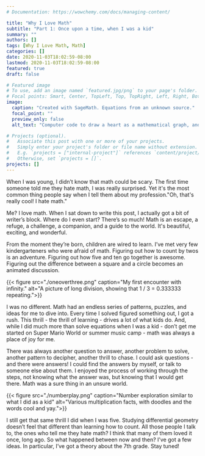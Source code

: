 ```yaml
---
# Documentation: https://wowchemy.com/docs/managing-content/

title: "Why I Love Math"
subtitle: "Part 1: Once upon a time, when I was a kid"
summary: ""
authors: []
tags: [Why I Love Math, Math]
categories: []
date: 2020-11-03T18:02:59-08:00
lastmod: 2020-11-03T18:02:59-08:00
featured: true
draft: false

# Featured image
# To use, add an image named `featured.jpg/png` to your page's folder.
# Focal points: Smart, Center, TopLeft, Top, TopRight, Left, Right, BottomLeft, Bottom, BottomRight.
image:
  caption: "Created with SageMath. Equations from an unknown source." 
  focal_point: ""
  preview_only: false
  alt_text: "Computer code to draw a heart as a mathematical graph, and the graph generated by that code." 

# Projects (optional).
#   Associate this post with one or more of your projects.
#   Simply enter your project's folder or file name without extension.
#   E.g. `projects = ["internal-project"]` references `content/project/deep-learning/index.md`.
#   Otherwise, set `projects = []`.
projects: []
---
```

When I was young, I didn’t know that math could be scary. The first time someone told me they hate math, I was really surprised. Yet it's the most common thing people say when I tell them about my profession."Oh, that's really cool! I hate math."

Me? I love math. When I sat down to write this post, I actually got a bit of writer’s block. Where do I even start? There’s so much! Math is an escape, a refuge, a challenge, a companion, and a guide to the world. It's beautiful, exciting, and wonderful.   

From the moment they’re born, children are wired to learn. I’ve met very few kindergarteners who were afraid of math. Figuring out how to count by twos is an adventure. Figuring out how five and ten go together is awesome. Figuring out the difference between a square and a circle becomes an animated discussion.

{{< figure src="./oneoverthree.png" caption="My first encounter with infinity." alt="A picture of long division, showing that 1 / 3 = 0.333333 repeating.">}}

I was no different. Math had an endless series of patterns, puzzles, and ideas for me to dive into. Every time I solved figured something out, I got a rush. This thrill - the thrill of learning - drives a lot of what kids do. And, while I did much more than solve equations when I was a kid - don’t get me started on Super Mario World or summer music camp - math was always a place of joy for me. 

There was always another question to answer, another problem to solve, another pattern to decipher, another thrill to chase. I could ask questions - and there were answers! I could find the answers by myself, or talk to someone else about them. I enjoyed the process of working through the steps, not knowing what the answer was, but knowing that I would get there. Math was a sure thing in an unsure world. 

{{< figure src="./numberplay.png" caption="Number exploration similar to what I did as a kid" alt="Various multiplication facts, with doodles and the words cool and yay.">}}

I still get that same thrill I did when I was five. Studying differential geometry doesn’t feel that different than learning how to count. All those people I talk to, the ones who tell me they hate math? I think that many of them loved it once, long ago. So what happened between now and then? I’ve got a few ideas. In particular, I’ve got a theory about the 7th grade. Stay tuned! 




